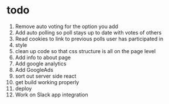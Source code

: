 # todo

1. Remove auto voting for the option you add
2. Add auto polling so poll stays up to date with votes of others
3. Read cookies to link to previous polls user has participated in
4. style
5. clean up code so that css structure is all on the page level
6. Add info to about page
7. Add google analytics
8. Add GoogleAds
9. sort out server side react
10. get build working properly
11. deploy
12. Work on Slack app integration

